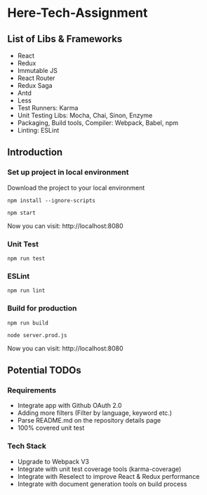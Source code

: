 # Here-Tech-Assignment

## List of Libs & Frameworks

* React
* Redux
* Immutable JS
* React Router
* Redux Saga
* Antd
* Less
* Test Runners: Karma
* Unit Testing Libs: Mocha, Chai, Sinon, Enzyme
* Packaging, Build tools, Compiler: Webpack, Babel, npm
* Linting: ESLint


## Introduction

### Set up project in local environment

Download the project to your local environment

```shell
npm install --ignore-scripts
```

```shell
npm start
```
Now you can visit: http://localhost:8080

### Unit Test

```shell
npm run test
```

### ESLint

```shell
npm run lint
```

### Build for production

```shell
npm run build
```

```shell
node server.prod.js
```
Now you can visit: http://localhost:8080


## Potential TODOs

### Requirements

* Integrate app with Github OAuth 2.0
* Adding more filters (Filter by language, keyword etc.)
* Parse README.md on the repository details page
* 100% covered unit test

### Tech Stack

* Upgrade to Webpack V3
* Integrate with unit test coverage tools (karma-coverage)
* Integrate with Reselect to improve React & Redux performance
* Integrate with document generation tools on build process
